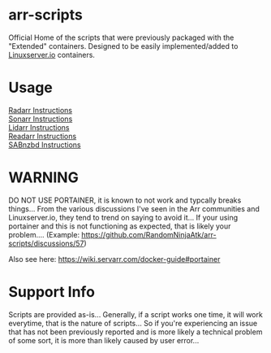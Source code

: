 # arr-scripts
Official Home of the scripts that were previously packaged with the "Extended" containers. Designed to be easily implemented/added to [Linuxserver.io](https://www.linuxserver.io/) containers.

# Usage
 [Radarr Instructions](https://github.com/RandomNinjaAtk/arr-scripts/tree/main/radarr/readme.md)<br>
 [Sonarr Instructions](https://github.com/RandomNinjaAtk/arr-scripts/tree/main/sonarr/readme.md)<br>
 [Lidarr Instructions](https://github.com/RandomNinjaAtk/arr-scripts/tree/main/lidarr/readme.md)<br>
 [Readarr Instructions](https://github.com/RandomNinjaAtk/arr-scripts/tree/main/readarr/readme.md)<br>
 [SABnzbd Instructions](https://github.com/RandomNinjaAtk/arr-scripts/tree/main/sabnzbd#/readme.md)

# WARNING
DO NOT USE PORTAINER, it is known to not work and typcally breaks things... From the various discussions I've seen in the Arr communities and Linuxserver.io, they tend to trend on saying to avoid it... If your using portainer and this is not functioning as expected, that is likely your problem.... (Example: https://github.com/RandomNinjaAtk/arr-scripts/discussions/57)

Also see here: https://wiki.servarr.com/docker-guide#portainer

# Support Info
Scripts are provided as-is... Generally, if a script works one time, it will work everytime, that is the nature of scripts... So if you're experiencing an issue that has not been previously reported and is more likely a technical problem of some sort, it is more than likely caused by user error... 
